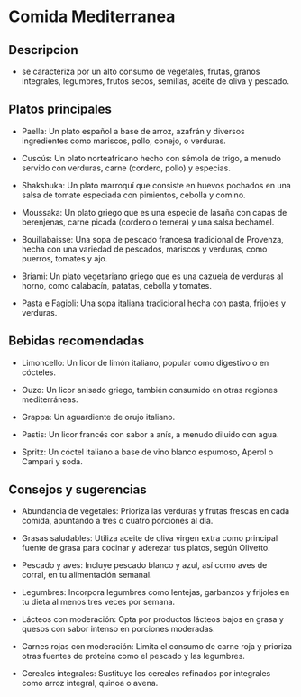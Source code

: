 # Comida Mediterranea 

## Descripcion 

- se caracteriza por un alto consumo de vegetales, frutas, granos integrales, legumbres, frutos secos, semillas, aceite de oliva y pescado.

## Platos principales 

- Paella:
Un plato español a base de arroz, azafrán y diversos ingredientes como mariscos, pollo, conejo, o verduras. 

- Cuscús:
Un plato norteafricano hecho con sémola de trigo, a menudo servido con verduras, carne (cordero, pollo) y especias. 

- Shakshuka:
Un plato marroquí que consiste en huevos pochados en una salsa de tomate especiada con pimientos, cebolla y comino. 

- Moussaka:
Un plato griego que es una especie de lasaña con capas de berenjenas, carne picada (cordero o ternera) y una salsa bechamel. 

- Bouillabaisse:
Una sopa de pescado francesa tradicional de Provenza, hecha con una variedad de pescados, mariscos y verduras, como puerros, tomates y ajo. 

- Briami:
Un plato vegetariano griego que es una cazuela de verduras al horno, como calabacín, patatas, cebolla y tomates. 

- Pasta e Fagioli:
Una sopa italiana tradicional hecha con pasta, frijoles y verduras. 

## Bebidas recomendadas 

- Limoncello: Un licor de limón italiano, popular como digestivo o en cócteles. 

- Ouzo: Un licor anisado griego, también consumido en otras regiones mediterráneas. 

- Grappa: Un aguardiente de orujo italiano. 

- Pastis: Un licor francés con sabor a anís, a menudo diluido con agua. 

- Spritz: Un cóctel italiano a base de vino blanco espumoso, Aperol o Campari y soda. 

## Consejos y sugerencias

- Abundancia de vegetales:
Prioriza las verduras y frutas frescas en cada comida, apuntando a tres o cuatro porciones al día. 

- Grasas saludables:
Utiliza aceite de oliva virgen extra como principal fuente de grasa para cocinar y aderezar tus platos, según Olivetto. 

- Pescado y aves:
Incluye pescado blanco y azul, así como aves de corral, en tu alimentación semanal. 

- Legumbres:
Incorpora legumbres como lentejas, garbanzos y frijoles en tu dieta al menos tres veces por semana. 

- Lácteos con moderación:
Opta por productos lácteos bajos en grasa y quesos con sabor intenso en porciones moderadas. 

- Carnes rojas con moderación:
Limita el consumo de carne roja y prioriza otras fuentes de proteína como el pescado y las legumbres. 

- Cereales integrales:
Sustituye los cereales refinados por integrales como arroz integral, quinoa o avena. 